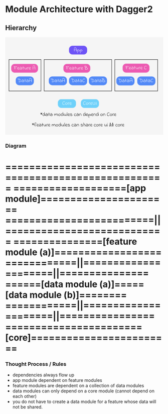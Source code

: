 # Module Architecture with Dagger2

## Hierarchy

![alt text](./architecture.png)

### Diagram

=====================================================
===================[app module]======================
=========================||===========================
===============[feature module (a)]==================
============||=====================||===============
======[data module (a)]=====[data module (b)]========
============||=====================||================
=======================[core]========================
=====================================================

### Thought Process / Rules

- dependencies always flow up
- app module dependent on feature modules
- feature modules are dependent on a collection of data modules
- data modules can only depend on a core module (cannot depend on each other)
- you do not have to create a data module for a feature whose data will not be shared.